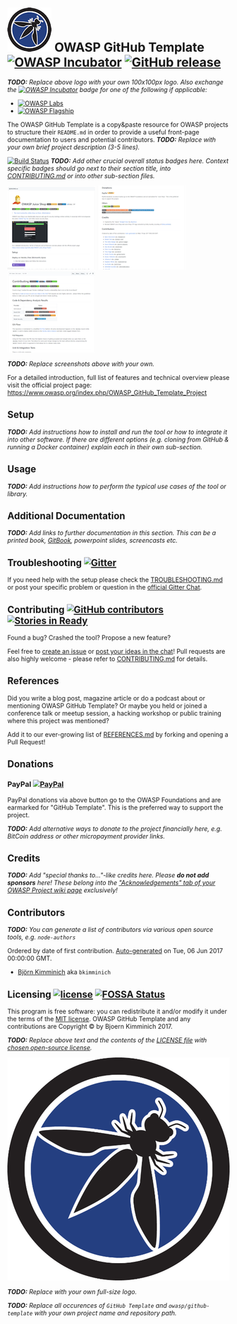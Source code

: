 # ![Project Logo](images/logo_100px.png) OWASP GitHub Template [![OWASP Incubator](https://img.shields.io/badge/owasp-incubator-blue.svg)](https://www.owasp.org/index.php/OWASP_Project_Inventory#tab=Incubator_Projects) [![GitHub release](https://img.shields.io/github/release/owasp/github-template.svg)](https://github.com/owasp/github-template/releases/latest)

_**TODO:** Replace above logo with your own 100x100px logo. Also
exchange the
[![OWASP Incubator](https://img.shields.io/badge/owasp-incubator-blue.svg)](https://www.owasp.org/index.php/OWASP_Project_Inventory#tab=Incubator_Projects)
badge for one of the following if applicable:_
* [![OWASP Labs](https://img.shields.io/badge/owasp-labs%20project-f7b73c.svg)](https://www.owasp.org/index.php/OWASP_Project_Inventory#tab=Labs_Projects)
* [![OWASP Flagship](https://img.shields.io/badge/owasp-flagship%20project-38a047.svg)](https://www.owasp.org/index.php/OWASP_Project_Inventory#tab=Flagship_Projects)

The OWASP GitHub Template is a copy&paste resource for OWASP projects to
structure their `README.md` in order to provide a useful front-page
documentation to users and potential contributors. _**TODO:** Replace
with your own brief project description (3-5 lines)._

[![Build Status](https://travis-ci.org/owasp/github-template.svg?branch=master)](https://travis-ci.org/owasp/github-template)
_**TODO:** Add other crucial overall status badges here. Context
specific badges should go next to their section title, into
[CONTRIBUTING.md](CONTRIBUTING.md) or into other sub-section files._

![OWASP GitHub Template screenshot 1](images/screenshot1.png)
![OWASP GitHub Template screenshot 2](images/screenshot2.png)
![OWASP GitHub Template screenshot 3](images/screenshot3.png)

_**TODO:** Replace screenshots above with your own._

For a detailed introduction, full list of features and technical
overview please visit the official project page:
<https://www.owasp.org/index.php/OWASP_GitHub_Template_Project>

## Setup

_**TODO:** Add instructions how to install and run the tool or how to
integrate it into other software. If there are different options (e.g.
cloning from GitHub & running a Docker container) explain each in their
own sub-section._

## Usage

_**TODO:** Add instructions how to perform the typical use cases of the
tool or library._

## Additional Documentation

_**TODO:** Add links to further documentation in this section. This can
be a printed book, [GitBook](https://www.gitbook.com/@owasp), powerpoint
slides, screencasts etc._

## Troubleshooting [![Gitter](http://img.shields.io/badge/gitter-join%20chat-1dce73.svg)](https://gitter.im/owasp/github-template)

If you need help with the setup please check the
[TROUBLESHOOTING.md](TROUBLESHOOTING.md) or post your specific problem
or question in the
[official Gitter Chat](https://gitter.im/owasp/github-template).

## Contributing [![GitHub contributors](https://img.shields.io/github/contributors/owasp/github-template.svg)](https://github.com/owasp/github-template/graphs/contributors) [![Stories in Ready](https://badge.waffle.io/owasp/github-template.svg?label=ready&title=Ready)](http://waffle.io/owasp/github-template)

Found a bug? Crashed the tool? Propose a new feature?

Feel free to
[create an issue](https://github.com/owasp/github-template/issues) or
[post your ideas in the chat](https://gitter.im/owasp/github-template)!
Pull requests are also highly welcome - please refer to
[CONTRIBUTING.md](CONTRIBUTING.md) for details.

## References

Did you write a blog post, magazine article or do a podcast about or
mentioning OWASP GitHub Template? Or maybe you held or joined a
conference talk or meetup session, a hacking workshop or public training
where this project was mentioned?

Add it to our ever-growing list of [REFERENCES.md](REFERENCES.md) by
forking and opening a Pull Request!

## Donations

### PayPal [![PayPal](https://www.paypalobjects.com/en_US/i/btn/btn_donate_SM.gif)](https://www.paypal.com/cgi-bin/webscr?cmd=_donations&business=paypal%40owasp%2eorg&lc=BM&item_name=OWASP%20GitHub%20Template&item_number=OWASP%20Foundation&no_note=0&currency_code=USD&bn=PP%2dDonationsBF)

PayPal donations via above button go to the OWASP Foundations and are
earmarked for "GitHub Template". This is the preferred way to support
the project.

_**TODO:** Add alternative ways to donate to the project financially
here, e.g. BitCoin address or other micropayment provider links._

## Credits

_**TODO:** Add "special thanks to..."-like credits here. Please **do not
add sponsors** here! These belong into the
["Acknowledgements" tab of your OWASP Project wiki page](https://www.owasp.org/index.php/OWASP_Juice_Shop_Project#tab=Acknowledgements)
exclusively!_

## Contributors

_**TODO:** You can generate a list of contributors via various open
source tools, e.g. `node-authors`_

Ordered by date of first contribution.
[Auto-generated](https://github.com/dtrejo/node-authors) on Tue, 06 Jun
2017 00:00:00 GMT.

- [Björn Kimminich](https://github.com/bkimminich) aka `bkimminich`

## Licensing [![license](https://img.shields.io/github/license/owasp/github-template.svg)](LICENSE) [![FOSSA Status](https://app.fossa.io/api/projects/git%2Bhttps%3A%2F%2Fgithub.com%2Fowasp%2Fgithub-template.svg?type=shield)](https://app.fossa.io/projects/git%2Bhttps%3A%2F%2Fgithub.com%2Fowasp%2Fgithub-template?ref=badge_shield)

This program is free software: you can redistribute it and/or modify it
under the terms of the [MIT license](LICENSE). OWASP GitHub Template and
any contributions are Copyright © by Bjoern Kimminich 2017.

_**TODO:** Replace above text and the contents of the
[LICENSE file](LICENSE) with
[chosen open-source license](https://opensource.org/licenses)._

![Project Logo](images/logo.png)

_**TODO:** Replace with your own full-size logo._

_**TODO:** Replace all occurences of `GitHub Template` and
`owasp/github-template` with your own project name and repository path._
